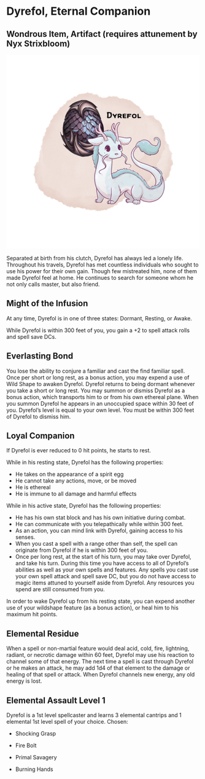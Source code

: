 # Dyrefol, Eternal Companion
## Wondrous Item, Artifact (requires attunement by Nyx Strixbloom)

<img class="leftimg smallimg" src="../../../assets/dyrefol.png"/>

Separated at birth from his clutch, Dyrefol has always led a lonely life. Throughout his travels, Dyrefol has met countless individuals who sought to use his power for their own gain. Though few mistreated him, none of them made Dyrefol feel at home. He continues to search for someone whom he not only calls master, but also friend.

## Might of the Infusion
At any time, Dyrefol is in one of three states: Dormant, Resting, or Awake.

While Dyrefol is within 300 feet of you, you gain a +2 to spell attack rolls and spell save DCs.

## Everlasting Bond
You lose the ability to conjure a familiar and cast the find familiar spell.
Once per short or long rest, as a bonus action, you may expend a use of Wild Shape to awaken Dyrefol. Dyrefol returns to being dormant whenever you take a short or long rest.
You may summon or dismiss Dyrefol as a bonus action, which transports him to or from his own ethereal plane. When you summon Dyrefol he appears in an unoccupied space within 30 feet of you. Dyrefol’s level is equal to your own level. You must be within 300 feet of Dyrefol to dismiss him.

## Loyal Companion
If Dyrefol is ever reduced to 0 hit points, he starts to rest.

While in his resting state, Dyrefol has the following properties:

* He takes on the appearance of a spirit egg
* He cannot take any actions, move, or be moved
* He is ethereal
* He is immune to all damage and harmful effects

While in his active state, Dyrefol has the following properties:

* He has his own stat block and has his own initiative during combat.
* He can communicate with you telepathically while within 300 feet.
* As an action, you can mind link with Dyrefol, gaining access to his senses.
* When you cast a spell with a range other than self, the spell can originate from Dyrefol if he is within 300 feet of you.
* Once per long rest, at the start of his turn, you may take over Dyrefol, and take his turn. During this time you have access to all of Dyrefol’s abilities as well as your own spells and features. Any spells you cast use your own spell attack and spell save DC, but you do not have access to magic items attuned to yourself aside from Dyrefol. Any resources you spend are still consumed from you.

In order to wake Dyrefol up from his resting state, you can expend another use of your wildshape feature (as a bonus action), or heal him to his maximum hit points.

## Elemental Residue
When a spell or non-martial feature would deal acid, cold, fire, lightning, radiant, or necrotic damage within 60 feet, Dyrefol may use his reaction to channel some of that energy. The next time a spell is cast through Dyrefol or he makes an attack, he may add 1d4 of that element to the damage or healing of that spell or attack. When Dyrefol channels new energy, any old energy is lost.

## Elemental Assault Level 1
Dyrefol is a 1st level spellcaster and learns 3 elemental cantrips and 1 elemental 1st level spell of your choice. Chosen:

* Shocking Grasp
* Fire Bolt
* Primal Savagery

* Burning Hands
